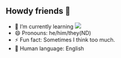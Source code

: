 ## Howdy friends 👋
- 🌱 I’m currently learning <img src="https://img.shields.io/badge/React-20232A?style=for-the-badge&logo=react&logoColor=61DAFB" />
- 😄 Pronouns: he/him/they(ND)
- ⚡ Fun fact: Sometimes I think too much.
- 💬 Human language: English
